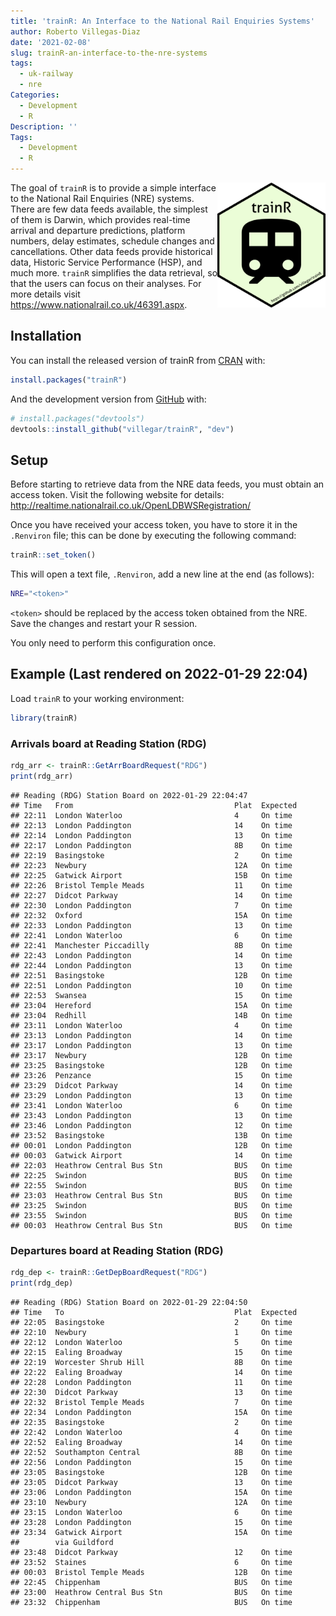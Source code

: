 ```yaml
---
title: 'trainR: An Interface to the National Rail Enquiries Systems'
author: Roberto Villegas-Diaz
date: '2021-02-08'
slug: trainR-an-interface-to-the-nre-systems
tags:
  - uk-railway
  - nre
Categories:
  - Development
  - R
Description: ''
Tags:
  - Development
  - R
---
```


<img src="https://raw.githubusercontent.com/villegar/trainR/main/inst/images/logo.png" alt="logo" align="right" height=200px/>

The goal of `trainR` is to provide a simple interface to the 
National Rail Enquiries (NRE) systems. There are few data feeds 
available, the simplest of them is Darwin, which provides real-time 
arrival and departure predictions, platform numbers, delay estimates, 
schedule changes and cancellations. Other data feeds provide historical 
data, Historic Service Performance (HSP), and much more. `trainR` 
simplifies the data retrieval, so that the users can focus on their 
analyses. For more details visit 
https://www.nationalrail.co.uk/46391.aspx.

## Installation

You can install the released version of trainR from [CRAN](https://CRAN.R-project.org) with:

``` r
install.packages("trainR")
```

And the development version from [GitHub](https://github.com/) with:

``` r
# install.packages("devtools")
devtools::install_github("villegar/trainR", "dev")
```

## Setup
Before starting to retrieve data from the NRE data feeds, you must obtain an access token. 
Visit the following website for details: http://realtime.nationalrail.co.uk/OpenLDBWSRegistration/

Once you have received your access token, you have to store it in the `.Renviron` file; this can be 
done by executing the following command:


```r
trainR::set_token()
```

This will open a text file, `.Renviron`, add a new line at the end (as follows):

```bash
NRE="<token>"
```

`<token>` should be replaced by the access token obtained from the NRE. Save the changes and restart 
your R session.

You only need to perform this configuration once.

## Example (Last rendered on 2022-01-29 22:04)

Load `trainR` to your working environment:

```r
library(trainR)
```

### Arrivals board at Reading Station (RDG)


```r
rdg_arr <- trainR::GetArrBoardRequest("RDG")
print(rdg_arr)
```

```
## Reading (RDG) Station Board on 2022-01-29 22:04:47
## Time   From                                    Plat  Expected
## 22:11  London Waterloo                         4     On time
## 22:13  London Paddington                       14    On time
## 22:14  London Paddington                       13    On time
## 22:17  London Paddington                       8B    On time
## 22:19  Basingstoke                             2     On time
## 22:23  Newbury                                 12A   On time
## 22:25  Gatwick Airport                         15B   On time
## 22:26  Bristol Temple Meads                    11    On time
## 22:27  Didcot Parkway                          14    On time
## 22:30  London Paddington                       7     On time
## 22:32  Oxford                                  15A   On time
## 22:33  London Paddington                       13    On time
## 22:41  London Waterloo                         6     On time
## 22:41  Manchester Piccadilly                   8B    On time
## 22:43  London Paddington                       14    On time
## 22:44  London Paddington                       13    On time
## 22:51  Basingstoke                             12B   On time
## 22:51  London Paddington                       10    On time
## 22:53  Swansea                                 15    On time
## 23:04  Hereford                                15A   On time
## 23:04  Redhill                                 14B   On time
## 23:11  London Waterloo                         4     On time
## 23:13  London Paddington                       14    On time
## 23:17  London Paddington                       13    On time
## 23:17  Newbury                                 12B   On time
## 23:25  Basingstoke                             12B   On time
## 23:26  Penzance                                15    On time
## 23:29  Didcot Parkway                          14    On time
## 23:29  London Paddington                       13    On time
## 23:41  London Waterloo                         6     On time
## 23:43  London Paddington                       13    On time
## 23:46  London Paddington                       12    On time
## 23:52  Basingstoke                             13B   On time
## 00:01  London Paddington                       12B   On time
## 00:03  Gatwick Airport                         14    On time
## 22:03  Heathrow Central Bus Stn                BUS   On time
## 22:25  Swindon                                 BUS   On time
## 22:55  Swindon                                 BUS   On time
## 23:03  Heathrow Central Bus Stn                BUS   On time
## 23:25  Swindon                                 BUS   On time
## 23:55  Swindon                                 BUS   On time
## 00:03  Heathrow Central Bus Stn                BUS   On time
```

### Departures board at Reading Station (RDG)


```r
rdg_dep <- trainR::GetDepBoardRequest("RDG")
print(rdg_dep)
```

```
## Reading (RDG) Station Board on 2022-01-29 22:04:50
## Time   To                                      Plat  Expected
## 22:05  Basingstoke                             2     On time
## 22:10  Newbury                                 1     On time
## 22:12  London Waterloo                         5     On time
## 22:15  Ealing Broadway                         15    On time
## 22:19  Worcester Shrub Hill                    8B    On time
## 22:22  Ealing Broadway                         14    On time
## 22:28  London Paddington                       11    On time
## 22:30  Didcot Parkway                          13    On time
## 22:32  Bristol Temple Meads                    7     On time
## 22:34  London Paddington                       15A   On time
## 22:35  Basingstoke                             2     On time
## 22:42  London Waterloo                         4     On time
## 22:52  Ealing Broadway                         14    On time
## 22:52  Southampton Central                     8B    On time
## 22:56  London Paddington                       15    On time
## 23:05  Basingstoke                             12B   On time
## 23:05  Didcot Parkway                          13    On time
## 23:06  London Paddington                       15A   On time
## 23:10  Newbury                                 12A   On time
## 23:15  London Waterloo                         6     On time
## 23:28  London Paddington                       15    On time
## 23:34  Gatwick Airport                         15A   On time
##        via Guildford                           
## 23:48  Didcot Parkway                          12    On time
## 23:52  Staines                                 6     On time
## 00:03  Bristol Temple Meads                    12B   On time
## 22:45  Chippenham                              BUS   On time
## 23:00  Heathrow Central Bus Stn                BUS   On time
## 23:32  Chippenham                              BUS   On time
```

